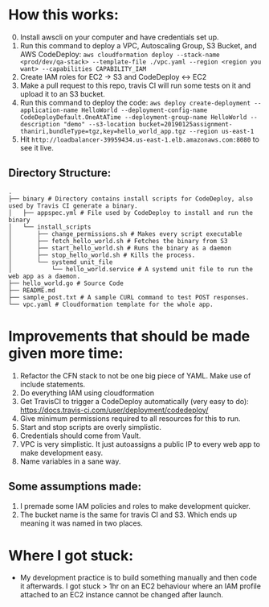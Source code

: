 # How this works:
0. Install awscli on your computer and have credentials set up.
1. Run this command to deploy a VPC, Autoscaling Group, S3 Bucket, and AWS CodeDeploy:
`aws cloudformation deploy --stack-name <prod/dev/qa-stack> --template-file ./vpc.yaml --region <region you want> --capabilities CAPABILITY_IAM`
2. Create IAM roles for EC2 -> S3 and CodeDeploy <-> EC2
3. Make a pull request to this repo, travis CI will run some tests on it and upload it to an S3 bucket.
4. Run this command to deploy the code: `aws deploy create-deployment --application-name HelloWorld --deployment-config-name CodeDeployDefault.OneAtATime --deployment-group-name HelloWorld --description "demo" --s3-location bucket=20190125assignment-thaniri,bundleType=tgz,key=hello_world_app.tgz --region us-east-1`
5. Hit `http://loadbalancer-39959434.us-east-1.elb.amazonaws.com:8080` to see it live.

## Directory Structure:
```
.
├── binary # Directory contains install scripts for CodeDeploy, also used by Travis CI generate a binary.
│   ├── appspec.yml # File used by CodeDeploy to install and run the binary
│   └── install_scripts
│       ├── change_permissions.sh # Makes every script executable
│       ├── fetch_hello_world.sh # Fetches the binary from S3
│       ├── start_hello_world.sh # Runs the binary as a daemon
│       ├── stop_hello_world.sh # Kills the process.
│       └── systemd_unit_file
│           └── hello_world.service # A systemd unit file to run the web app as a daemon.
├── hello_world.go # Source Code
├── README.md
├── sample_post.txt # A sample CURL command to test POST responses.
└── vpc.yaml # Cloudformation template for the whole app.
```

# Improvements that should be made given more time:
1. Refactor the CFN stack to not be one big piece of YAML. Make use of include statements.
2. Do everything IAM using cloudformation
3. Get TravisCI to trigger a CodeDeploy automatically (very easy to do): https://docs.travis-ci.com/user/deployment/codedeploy/
4. Give minimum permissions required to all resources for this to run.
5. Start and stop scripts are overly simplistic.
6. Credentials should come from Vault.
7. VPC is very simplistic. It just autoassigns a public IP to every web app to make development easy.
8. Name variables in a sane way.

## Some assumptions made:

1. I premade some IAM policies and roles to make development quicker.
2. The bucket name is the same for travis CI and S3. Which ends up meaning it was named in two places.

# Where I got stuck:
* My development practice is to build something manually and then code it afterwards. I got stuck > 1hr on an EC2 behaviour where an IAM profile attached to an EC2 instance cannot be changed after launch.

